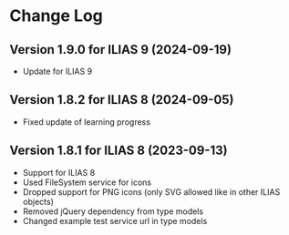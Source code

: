 # Change Log

## Version 1.9.0 for ILIAS 9 (2024-09-19)
* Update for ILIAS 9

## Version 1.8.2 for ILIAS 8 (2024-09-05)
* Fixed update of learning progress

## Version 1.8.1 for ILIAS 8 (2023-09-13)
* Support for ILIAS 8
* Used FileSystem service for icons
* Dropped support for PNG icons (only SVG allowed like in other ILIAS objects)
* Removed jQuery dependency from type models
* Changed example test service url in type models
